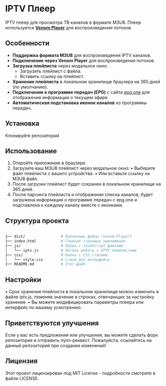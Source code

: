 # IPTV Плеер

IPTV плеер для просмотра ТВ каналов в формате M3U8. Плеер используется **[Venom Player](https://npm.io/package/venom-player)** для воспроизведения потоков.

## Особенности

- **Поддержка формата M3U8** для воспроизведения IPTV каналов.
- **Подключение через Venom Player** для воспроизведения потоков.
- **Загрузка плейлиста** через модальное окно:
  - Загрузить плейлист с файла.
  - Вставить ссылку на плейлист.
- **Хранение плейлиста** в локальном хранилище браузера на 365 дней (по умолчанию).
- **Подключение к программе передач (EPG)** с сайта [epg.one](http://epg.one/epg2.xml) для отображения информации о текущем эфире.
- **Автоматическая подстановка иконок каналов** из программы передач.

## Установка

Клонируйте репозиторий


## Использование

1.	Откройте приложение в браузере.
2.	Загрузите ваш M3U8 плейлист через модальное окно:
•	Выберите файл плейлиста с вашего устройства.
•	Или вставьте ссылку на M3U8 файл.
3.	После загрузки плейлист будет сохранен в локальном хранилище на 365 дней.
4.	После парсинга плейлиста и отображения списка каналов, будет загружена информация о программе передач с epg.one и подставлена к каждому каналу вместе с иконками.

 ## Структура проекта
```bash

├── dist/                # Публичные файлы (Venom-Player)
├── index.html           # Главная страница приложения
├── js/                  # Папка с JavaScript файлами
│   └── iptv.js          # Логика работы с IPTV плейлистами
├── css/                 # Папка с CSS стилями
│   └── style.css        # Стили для интерфейса
├── README.md            # Этот файл
```
## Настройки

•	Срок хранения плейлиста в локальном хранилище можно изменить в файле iptv.js, поменяв значение в строках, отвечающих за настройку хранения.
•	Вы можете модифицировать параметры плеера или интерфейс по вашему усмотрению.

## Приветствуются улучшения

Если у вас есть предложения или улучшения, вы можете сделать форк репозитория и отправить пулл-реквест. Пожалуйста, ссылайтесь на данный репозиторий при создании изменений!

## Лицензия

Этот проект лицензирован под MIT License - подробности смотрите в файле LICENSE.
